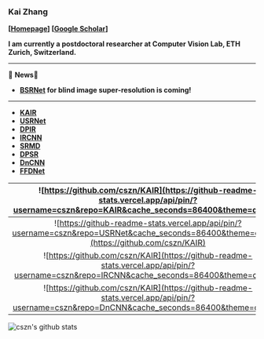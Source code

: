 ### Kai Zhang
**[[Homepage](https://cszn.github.io/)] [[Google Scholar](https://scholar.google.com.hk/citations?user=0RycFIIAAAAJ)]**

**I am currently a postdoctoral researcher at Computer Vision Lab, ETH Zurich, Switzerland.**


<!--
**cszn/cszn** is a ✨ _special_ ✨ repository because its `README.md` (this file) appears on your GitHub profile.

Here are some ideas to get you started:

- 🔭 I’m currently working on ...
- 🌱 I’m currently learning ...
- 👯 I’m looking to collaborate on ...
- 🤔 I’m looking for help with ...
- 💬 Ask me about ...
- 📫 How to reach me: ...
- 😄 Pronouns: ...
- ⚡ Fun fact: ...
-->

------------

🌱 **News**🌱 
- **[BSRNet](https://github.com/cszn/BSRNet) for blind image super-resolution is coming!**

------------

- **[KAIR](https://github.com/cszn/KAIR)**
- **[USRNet](https://github.com/cszn/USRNet)**
- **[DPIR](https://github.com/cszn/DPIR)**
- **[IRCNN](https://github.com/cszn/IRCNN)**
- **[SRMD](https://github.com/cszn/SRMD)**
- **[DPSR](https://github.com/cszn/DPSR)**
- **[DnCNN](https://github.com/cszn/DnCNN)**
- **[FFDNet](https://github.com/cszn/FFDNet)**


| ![https://github.com/cszn/KAIR](https://github-readme-stats.vercel.app/api/pin/?username=cszn&repo=KAIR&cache_seconds=86400&theme=default) | ![https://github.com/cszn/KAIR](https://github-readme-stats.vercel.app/api/pin/?username=cszn&repo=BSRNet&cache_seconds=86400&theme=default) | 
| :--: | :--: |
| ![https://github-readme-stats.vercel.app/api/pin/?username=cszn&repo=USRNet&cache_seconds=86400&theme=default](https://github.com/cszn/KAIR) | ![https://github.com/cszn/KAIR](https://github-readme-stats.vercel.app/api/pin/?username=cszn&repo=DPIR&cache_seconds=86400&theme=default) | 
| ![https://github.com/cszn/KAIR](https://github-readme-stats.vercel.app/api/pin/?username=cszn&repo=IRCNN&cache_seconds=86400&theme=default) | ![https://github.com/cszn/KAIR](https://github-readme-stats.vercel.app/api/pin/?username=cszn&repo=SRMD&cache_seconds=86400&theme=default) | 
| ![https://github.com/cszn/KAIR](https://github-readme-stats.vercel.app/api/pin/?username=cszn&repo=DnCNN&cache_seconds=86400&theme=default) | ![https://github.com/cszn/KAIR](https://github-readme-stats.vercel.app/api/pin/?username=cszn&repo=FFDNet&cache_seconds=86400&theme=default) | 




![cszn's github stats](https://github-readme-stats.vercel.app/api?username=cszn&show_icons=false&count_private=true&hide=contribs,issues,prs&layout=compact)




